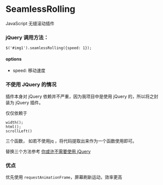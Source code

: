 # SeamlessRolling
JavaScript 无缝滚动插件


### jQuery 调用方法：

```
$('#img1').seamlessRolling({speed: 1});
```

#### options

- speed: 移动速度



### 不使用 JQuery 的情况

插件本身对 jQuery 依赖并不严重，因为我项目中是使用 jQuery 的，所以将之封装为 jQuery 插件。

仅仅依赖于

```
width();
html();
scrollLeft()
```

三个函数， 如若不使用jq ，将代码提取出来作为一个函数使用即可。

替换三个方法参考 [你或许不需要使用 jQuery](http://blog.zhukejin.com/archives/157)


### 优点
优先使用 `requestAnimationFrame`，屏幕刷新运动，效率更高